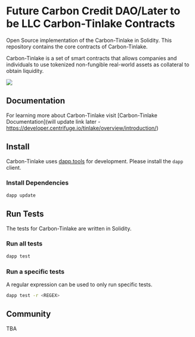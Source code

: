# Future Carbon Credit DAO/Later to be LLC Carbon-Tinlake Contracts
Open Source implementation of the Carbon-Tinlake in Solidity.  This repository contains the core contracts of Carbon-Tinlake.

Carbon-Tinlake is a set of smart contracts that allows companies and individuals to use tokenized non-fungible real-world assets as collateral to obtain liquidity. 

![](assets/overview_contracts.png) 


## Documentation
For learning more about Carbon-Tinlake visit [Carbon-Tinlake Documentation](will update link later - https://developer.centrifuge.io/tinlake/overview/introduction/)

## Install
Carbon-Tinlake uses [dapp.tools](https://github.com/dapphub/dapptools) for development. Please install the `dapp` client. 

### Install Dependencies
```bash 
dapp update
```

## Run Tests
The tests for Carbon-Tinlake are written in Solidity.
### Run all tests
```bash
dapp test
```
### Run a specific tests
A regular expression can be used to only run specific tests.
```bash
dapp test -r <REGEX> 
```
## Community
TBA
